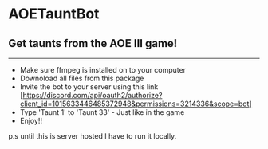 # AOETauntBot
## Get taunts from the AOE III game!


-----
+ Make sure ffmpeg is installed on to your computer
+ Downoload all files from this package
+ Invite the bot to your server using this link [https://discord.com/api/oauth2/authorize?client_id=1015633446485372948&permissions=3214336&scope=bot]
+ Type 'Taunt 1' to 'Taunt 33' - Just like in the game
+ Enjoy!!

p.s until this is server hosted I have to run it locally.